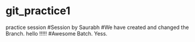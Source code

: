 # git_practice1
practice session
#Session by Saurabh
#We have created and changed the Branch.
hello !!!!!
#Awesome Batch.
Yess.
